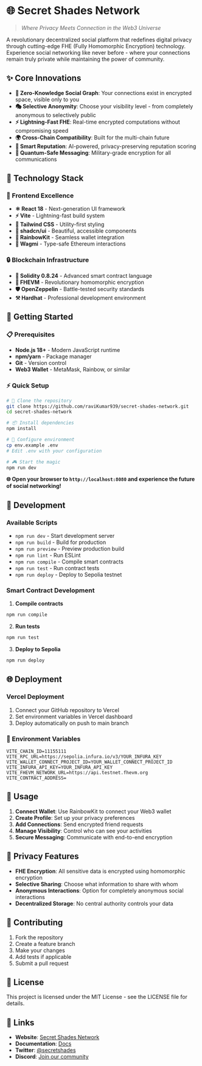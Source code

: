 # 🌐 Secret Shades Network

> *Where Privacy Meets Connection in the Web3 Universe*

A revolutionary decentralized social platform that redefines digital privacy through cutting-edge FHE (Fully Homomorphic Encryption) technology. Experience social networking like never before - where your connections remain truly private while maintaining the power of community.

## ✨ Core Innovations

- **🔐 Zero-Knowledge Social Graph**: Your connections exist in encrypted space, visible only to you
- **🎭 Selective Anonymity**: Choose your visibility level - from completely anonymous to selectively public
- **⚡ Lightning-Fast FHE**: Real-time encrypted computations without compromising speed
- **🌍 Cross-Chain Compatibility**: Built for the multi-chain future
- **🎯 Smart Reputation**: AI-powered, privacy-preserving reputation scoring
- **💬 Quantum-Safe Messaging**: Military-grade encryption for all communications

## 🚀 Technology Stack

### 🎨 Frontend Excellence
- **⚛️ React 18** - Next-generation UI framework
- **⚡ Vite** - Lightning-fast build system
- **🎨 Tailwind CSS** - Utility-first styling
- **🧩 shadcn/ui** - Beautiful, accessible components
- **🌈 RainbowKit** - Seamless wallet integration
- **🔗 Wagmi** - Type-safe Ethereum interactions

### 🔒 Blockchain Infrastructure
- **📜 Solidity 0.8.24** - Advanced smart contract language
- **🔐 FHEVM** - Revolutionary homomorphic encryption
- **🛡️ OpenZeppelin** - Battle-tested security standards
- **⚒️ Hardhat** - Professional development environment

## 🎯 Getting Started

### 📋 Prerequisites
- **Node.js 18+** - Modern JavaScript runtime
- **npm/yarn** - Package manager
- **Git** - Version control
- **Web3 Wallet** - MetaMask, Rainbow, or similar

### ⚡ Quick Setup

```bash
# 🚀 Clone the repository
git clone https://github.com/raviKumar939/secret-shades-network.git
cd secret-shades-network

# 📦 Install dependencies
npm install

# 🔧 Configure environment
cp env.example .env
# Edit .env with your configuration

# 🎮 Start the magic
npm run dev
```

**🌐 Open your browser to `http://localhost:8080` and experience the future of social networking!**

## 🔧 Development

### Available Scripts

- `npm run dev` - Start development server
- `npm run build` - Build for production
- `npm run preview` - Preview production build
- `npm run lint` - Run ESLint
- `npm run compile` - Compile smart contracts
- `npm run test` - Run contract tests
- `npm run deploy` - Deploy to Sepolia testnet

### Smart Contract Development

1. **Compile contracts**
```bash
npm run compile
```

2. **Run tests**
```bash
npm run test
```

3. **Deploy to Sepolia**
```bash
npm run deploy
```

## 🌐 Deployment

### Vercel Deployment

1. Connect your GitHub repository to Vercel
2. Set environment variables in Vercel dashboard
3. Deploy automatically on push to main branch

### 🔐 Environment Variables

```env
VITE_CHAIN_ID=11155111
VITE_RPC_URL=https://sepolia.infura.io/v3/YOUR_INFURA_KEY
VITE_WALLET_CONNECT_PROJECT_ID=YOUR_WALLET_CONNECT_PROJECT_ID
VITE_INFURA_API_KEY=YOUR_INFURA_API_KEY
VITE_FHEVM_NETWORK_URL=https://api.testnet.fhevm.org
VITE_CONTRACT_ADDRESS=
```

## 📱 Usage

1. **Connect Wallet**: Use RainbowKit to connect your Web3 wallet
2. **Create Profile**: Set up your privacy preferences
3. **Add Connections**: Send encrypted friend requests
4. **Manage Visibility**: Control who can see your activities
5. **Secure Messaging**: Communicate with end-to-end encryption

## 🔐 Privacy Features

- **FHE Encryption**: All sensitive data is encrypted using homomorphic encryption
- **Selective Sharing**: Choose what information to share with whom
- **Anonymous Interactions**: Option for completely anonymous social interactions
- **Decentralized Storage**: No central authority controls your data

## 🤝 Contributing

1. Fork the repository
2. Create a feature branch
3. Make your changes
4. Add tests if applicable
5. Submit a pull request

## 📄 License

This project is licensed under the MIT License - see the LICENSE file for details.

## 🔗 Links

- **Website**: [Secret Shades Network](https://secretshades.network)
- **Documentation**: [Docs](https://docs.secretshades.network)
- **Twitter**: [@secretshades](https://twitter.com/secretshades)
- **Discord**: [Join our community](https://discord.gg/secretshades)
